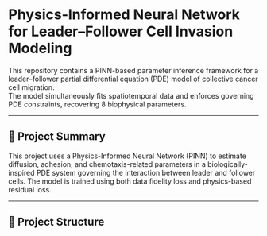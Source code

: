 # Physics-Informed Neural Network for Leader–Follower Cell Invasion Modeling

This repository contains a PINN-based parameter inference framework for a leader–follower partial differential equation (PDE) model of collective cancer cell migration.  
The model simultaneously fits spatiotemporal data and enforces governing PDE constraints, recovering 8 biophysical parameters.

---

## 🧠 Project Summary

This project uses a Physics-Informed Neural Network (PINN) to estimate diffusion, adhesion, and chemotaxis-related parameters in a biologically-inspired PDE system governing the interaction between leader and follower cells. The model is trained using both data fidelity loss and physics-based residual loss.

---

## 📂 Project Structure
